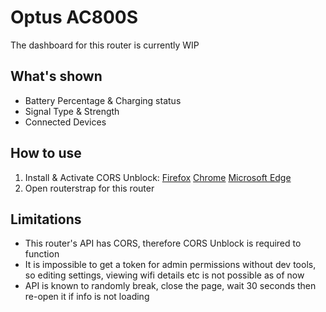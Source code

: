 # Optus AC800S
The dashboard for this router is currently WIP

## What's shown
- Battery Percentage & Charging status
- Signal Type & Strength
- Connected Devices

## How to use
1. Install & Activate CORS Unblock: [Firefox](https://addons.mozilla.org/en-US/firefox/addon/cors-unblock/) [Chrome](https://chromewebstore.google.com/detail/cors-unblock/lfhmikememgdcahcdlaciloancbhjino) [Microsoft Edge](https://microsoftedge.microsoft.com/addons/detail/cors-unblock/hkjklmhkbkdhlgnnfbbcihcajofmjgbh)
2. Open routerstrap for this router

## Limitations
- This router's API has CORS, therefore CORS Unblock is required to function
- It is impossible to get a token for admin permissions without dev tools, so editing settings, viewing wifi details etc is not possible as of now
- API is known to randomly break, close the page, wait 30 seconds then re-open it if info is not loading
